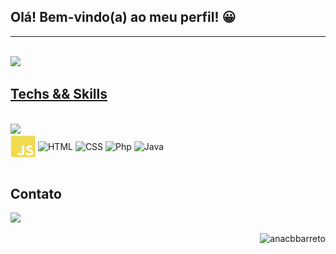 
  ## Olá! Bem-vindo(a) ao meu perfil! 😀
<hr></hr>


<div align="left">
<div>
  <a href="https://github.com/anacbbarreto">
    <br>
     <img height="170em" src="http://github-readme-streak-stats.herokuapp.com?user=anacbbarreto&theme=dracula&hide_border=true&date_format=M%20j%5B%2C%20Y%5D&background=0D1117&sideNums=FFF"/>
 <! -- <img height="170em"  src="https://github-readme-stats.vercel.app/api?username=anacbbarreto&show_icons=true&theme=dracula&include_all_commits=true&count_private=true"/> 
 <! --<img height="170em" src="https://activity-graph.herokuapp.com/graph?username=anacbbarreto&theme=dracula&icon_color=DAD3AF&hide_border=true&border_radius=15&bg_color=0d1117&point=FFF" alt="GitHub Commits Graph" />
  </div>

   ## Techs && Skills 
<div style="display: inline_block"><br>
   <a href="https://github.com/anacbbarreto">
    <img height="170em" src="https://github-readme-stats.vercel.app/api/top-langs/?username=anacbbarreto&layout=compact&langs_count=7&theme=dracula"/></a>
    <br>
  <img align="center" alt="Js" height="35" width="40" src="https://raw.githubusercontent.com/devicons/devicon/master/icons/javascript/javascript-plain.svg">
  <img align="center" alt="HTML" height="35" width="40" src="https://user-images.githubusercontent.com/64232721/176305889-9008846e-176a-468c-b820-fe1b5f809831.png">
  <img align="center" alt="CSS" height="35" width="40" src="https://user-images.githubusercontent.com/64232721/176305937-a3f35066-5207-44ea-bfff-a86ef501a722.png">
  <img align="center" alt="Php" height="35" width="40" src="https://user-images.githubusercontent.com/64232721/176288451-f840d1d4-7c85-4383-aafe-1610ee4aaf1e.png">
  <img align="center" alt="Java" height="35" width="40" src="https://user-images.githubusercontent.com/64232721/176305982-bdf4c565-43a5-4e0e-aab1-1561f766875f.png">
  <br><br>
  
  
  ## Contato
 <a href="https://www.linkedin.com/in/ana-carolina-brandao/" target="_blank"><img src="https://img.shields.io/badge/-LinkedIn-%230077B5?style=for-the-badge&logo=linkedin&logoColor=white" target="_blank"></a> 
 
</div>
<p align="right"><img src="https://komarev.com/ghpvc/?username=anacbbarreto&label=Visitas&color=00d26a&style=flat" alt="anacbbarreto"/></p>
